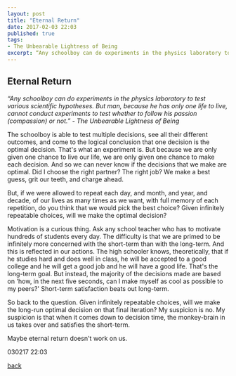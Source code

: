 ```yaml
---
layout: post
title: "Eternal Return"
date: 2017-02-03 22:03
published: true
tags:
- The Unbearable Lightness of Being
excerpt: “Any schoolboy can do experiments in the physics laboratory to test various scientific hypotheses. But man, because he has only one life to live, cannot conduct experiments to test whether to follow his passion (compassion) or not.”...
---
```


## [](#header-2)Eternal Return

_“Any schoolboy can do experiments in the physics laboratory to test various scientific hypotheses. But man, because he has only one life to live, cannot conduct experiments to test whether to follow his passion (compassion) or not.”_ _- The Unbearable Lightness of Being_

The schoolboy is able to test multiple decisions, see all their different outcomes, and come to the logical conclusion that one decision is the optimal decision. That's what an experiment is. But because we are only given one chance to live our life, we are only given one chance to make each decision. And so we can never know if the decisions that we make are optimal. Did I choose the right partner? The right job? We make a best guess, grit our teeth, and charge ahead.

But, if we were allowed to repeat each day, and month, and year, and decade, of our lives as many times as we want, with full memory of each repetition, do you think that we would pick the best choice? Given infinitely repeatable choices, will we make the optimal decision?

Motivation is a curious thing. Ask any school teacher who has to motivate hundreds of students every day. The difficulty is that we are primed to be infinitely more concerned with the short-term than with the long-term. And this is reflected in our actions. The high schooler knows, theoretically, that if he studies hard and does well in class, he will be accepted to a good college and he will get a good job and he will have a good life. That's the long-term goal. But instead, the majority of the decisions made are based on 'how, in the next five seconds, can I make myself as cool as possible to my peers?' Short-term satisfaction beats out long-term.

So back to the question. Given infinitely repeatable choices, will we make the long-run optimal decision on that final iteration? My suspicion is no. My suspicion is that when it comes down to decision time, the monkey-brain in us takes over and satisfies the short-term.

Maybe eternal return doesn't work on us.

030217 22:03

[back](/index)
